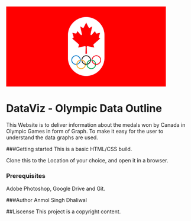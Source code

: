 ![Olympic medals record of Canada in icehockey!](images/canada.gif "the poster")

# DataViz - Olympic Data Outline

This Website is to deliver information about the medals won by Canada in Olympic Games in form of Graph.
To make it easy for the user to understand the data graphs are used.

###Getting started
This is a basic HTML/CSS build.

Clone this to the Location of your choice, and open it in a browser.

### Prerequisites
Adobe Photoshop, Google Drive and Git.

###Author
Anmol Singh Dhaliwal

##Liscense
This project is a copyright content.